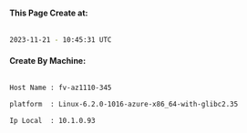 
   
#### This Page Create at:

```bash

2023-11-21 - 10:45:31 UTC

```

#### Create By Machine:

```bash

Host Name : fv-az1110-345

platform  : Linux-6.2.0-1016-azure-x86_64-with-glibc2.35

Ip Local  : 10.1.0.93

```

